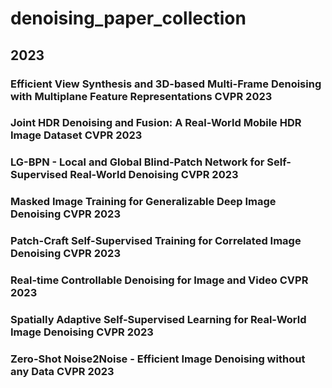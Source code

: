 # denoising_paper_collection

## 2023
### Efficient View Synthesis and 3D-based Multi-Frame Denoising with Multiplane Feature Representations CVPR 2023
### Joint HDR Denoising and Fusion: A Real-World Mobile HDR Image Dataset CVPR 2023
### LG-BPN - Local and Global Blind-Patch Network for Self-Supervised Real-World Denoising  CVPR 2023
### Masked Image Training for Generalizable Deep Image Denoising CVPR 2023
### Patch-Craft Self-Supervised Training for Correlated Image Denoising CVPR 2023
### Real-time Controllable Denoising for Image and Video CVPR 2023
### Spatially Adaptive Self-Supervised Learning for Real-World Image Denoising CVPR 2023
### Zero-Shot Noise2Noise - Efficient Image Denoising without any Data CVPR 2023